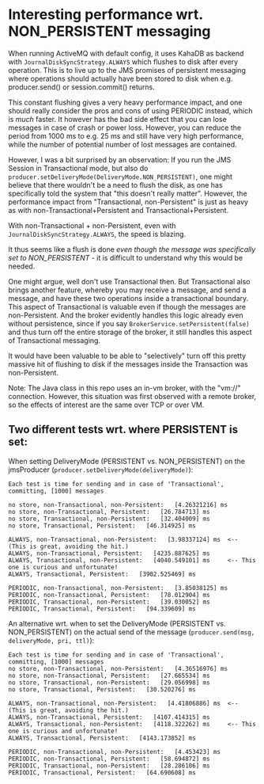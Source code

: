 # Interesting performance wrt. NON_PERSISTENT messaging

When running ActiveMQ with default config, it uses KahaDB as backend with ```JournalDiskSyncStrategy.ALWAYS``` which
flushes to disk after every operation. This is to live up to the JMS promises of persistent messaging where operations
should actually have been stored to disk when e.g. producer.send() or session.commit() returns.

This constant flushing gives a very heavy performance impact, and one should really consider the pros and cons of using
PERIODIC instead, which is _much_ faster. It however has the bad side effect that you can lose messages in case of crash
or power loss. However, you can reduce the period from 1000 ms to e.g. 25 ms and still have very high performance, while
the number of potential number of lost messages are contained.

However, I was a bit surprised by an observation: If you run the JMS Session in Transactional mode, but also do
```producer.setDeliveryMode(DeliveryMode.NON_PERSISTENT)```, one might believe that there wouldn't be a need to flush
the disk, as one has specifically told the system that "this doesn't really matter". However, the performance impact
from "Transactional, non-Persistent" is just as heavy as with non-Transactional+Persistent and Transactional+Persistent.

With non-Transactional + non-Persistent, even with ```JournalDiskSyncStrategy.ALWAYS```, the speed is blazing.

It thus seems like a flush is done _even though the message was specifically set to NON_PERSISTENT_ - it is difficult
to understand why this would be needed.

One might argue, well don't use Transactional then. But Transactional also brings another feature, whereby you may
receive a message, and send a message, and have these two operations inside a transactional boundary. This aspect of
Transactional is valuable even if though the messages are non-Persistent. And the broker evidently handles this logic
already even without persistence, since if you say ```BrokerService.setPersistent(false)``` and thus turn off the entire
storage of the broker, it still handles this aspect of Transactional messaging.

It would have been valuable to be able to "selectively" turn off this pretty massive hit of flushing to disk if the
messages inside the Transaction was non-Persistent.

Note: The Java class in this repo uses an in-vm broker, with the "vm://" connection. However, this situation was first
observed with a remote broker, so the effects of interest are the same over TCP or over VM.

## Two different tests wrt. where PERSISTENT is set:

When setting DeliveryMode (PERSISTENT vs. NON_PERSISTENT) on the jmsProducer
(```producer.setDeliveryMode(deliveryMode)```):

```
Each test is time for sending and in case of 'Transactional', committing, [1000] messages

no store, non-Transactional, non-Persistent:   [4.26321216] ms
no store, non-Transactional, Persistent:   [26.784713] ms
no store, Transactional, non-Persistent:   [32.404009] ms
no store, Transactional, Persistent:   [46.314925] ms

ALWAYS, non-Transactional, non-Persistent:   [3.98337124] ms  <-- (This is great, avoiding the hit.)
ALWAYS, non-Transactional, Persistent:   [4235.887625] ms
ALWAYS, Transactional, non-Persistent:   [4040.549101] ms     <-- This one is curious and unfortunate!
ALWAYS, Transactional, Persistent:   [3902.525469] ms

PERIODIC, non-Transactional, non-Persistent:   [3.85038125] ms
PERIODIC, non-Transactional, Persistent:   [78.012904] ms
PERIODIC, Transactional, non-Persistent:   [39.030052] ms
PERIODIC, Transactional, Persistent:   [94.339609] ms

```

An alternative wrt. when to set the DeliveryMode (PERSISTENT vs. NON_PERSISTENT) on the actual send of the
message (```producer.send(msg, deliveryMode, pri, ttl)```):

```
Each test is time for sending and in case of 'Transactional', committing, [1000] messages
no store, non-Transactional, non-Persistent:   [4.36516976] ms
no store, non-Transactional, Persistent:   [27.665534] ms
no store, Transactional, non-Persistent:   [29.056998] ms
no store, Transactional, Persistent:   [30.520276] ms

ALWAYS, non-Transactional, non-Persistent:   [4.41806886] ms  <-- (This is great, avoiding the hit.)
ALWAYS, non-Transactional, Persistent:   [4107.414315] ms
ALWAYS, Transactional, non-Persistent:   [4118.322262] ms     <-- This one is curious and unfortunate!
ALWAYS, Transactional, Persistent:   [4143.173852] ms

PERIODIC, non-Transactional, non-Persistent:   [4.453423] ms
PERIODIC, non-Transactional, Persistent:   [58.694872] ms
PERIODIC, Transactional, non-Persistent:   [28.286106] ms
PERIODIC, Transactional, Persistent:   [64.690608] ms
```

